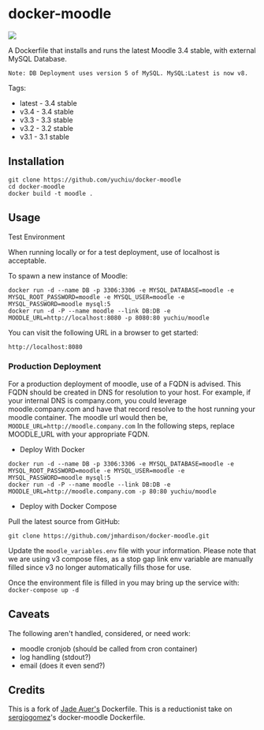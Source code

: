 docker-moodle
=============
[![](https://images.microbadger.com/badges/image/jhardison/moodle.svg)](https://microbadger.com/images/jhardison/moodle "Get your own image badge on microbadger.com")

A Dockerfile that installs and runs the latest Moodle 3.4 stable, with external MySQL Database.

`Note: DB Deployment uses version 5 of MySQL. MySQL:Latest is now v8.`

Tags:
* latest - 3.4 stable
* v3.4 - 3.4 stable
* v3.3 - 3.3 stable
* v3.2 - 3.2 stable
* v3.1 - 3.1 stable

## Installation

```
git clone https://github.com/yuchiu/docker-moodle
cd docker-moodle
docker build -t moodle .
```

## Usage

Test Environment

When running locally or for a test deployment, use of localhost is acceptable.

To spawn a new instance of Moodle:

```
docker run -d --name DB -p 3306:3306 -e MYSQL_DATABASE=moodle -e MYSQL_ROOT_PASSWORD=moodle -e MYSQL_USER=moodle -e MYSQL_PASSWORD=moodle mysql:5
docker run -d -P --name moodle --link DB:DB -e MOODLE_URL=http://localhost:8080 -p 8080:80 yuchiu/moodle
```

You can visit the following URL in a browser to get started:

```
http://localhost:8080 
```

### Production Deployment

For a production deployment of moodle, use of a FQDN is advised. This FQDN should be created in DNS for resolution to your host. For example, if your internal DNS is company.com, you could leverage moodle.company.com and have that record resolve to the host running your moodle container. The moodle url would then be, `MOODLE_URL=http://moodle.company.com`
In the following steps, replace MOODLE_URL with your appropriate FQDN.

* Deploy With Docker
```
docker run -d --name DB -p 3306:3306 -e MYSQL_DATABASE=moodle -e MYSQL_ROOT_PASSWORD=moodle -e MYSQL_USER=moodle -e MYSQL_PASSWORD=moodle mysql:5
docker run -d -P --name moodle --link DB:DB -e MOODLE_URL=http://moodle.company.com -p 80:80 yuchiu/moodle
```

* Deploy with Docker Compose

Pull the latest source from GitHub:
```
git clone https://github.com/jmhardison/docker-moodle.git
```

Update the `moodle_variables.env` file with your information. Please note that we are using v3 compose files, as a stop gap link env variable are manually filled since v3 no longer automatically fills those for use.

Once the environment file is filled in you may bring up the service with:
`docker-compose up -d`



## Caveats
The following aren't handled, considered, or need work: 
* moodle cronjob (should be called from cron container)
* log handling (stdout?)
* email (does it even send?)

## Credits

This is a fork of [Jade Auer's](https://github.com/jda/docker-moodle) Dockerfile.
This is a reductionist take on [sergiogomez](https://github.com/sergiogomez/)'s docker-moodle Dockerfile.

